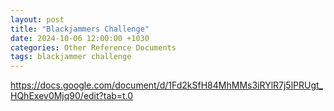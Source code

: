 ```yaml
---
layout: post
title: "Blackjammers Challenge"
date: 2024-10-06 12:00:00 +1030
categories: Other Reference Documents
tags: blackjammer challenge
---
```


https://docs.google.com/document/d/1Fd2kSfH84MhMMs3iRYlR7j5lPRUgt_HQhExev0Mjq90/edit?tab=t.0
